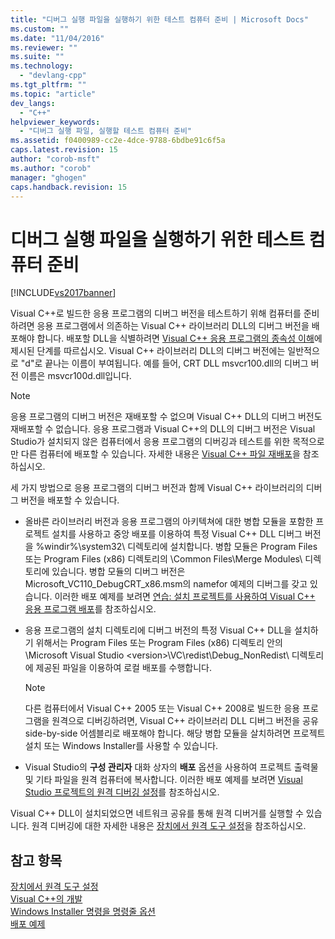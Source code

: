 ```yaml
---
title: "디버그 실행 파일을 실행하기 위한 테스트 컴퓨터 준비 | Microsoft Docs"
ms.custom: ""
ms.date: "11/04/2016"
ms.reviewer: ""
ms.suite: ""
ms.technology: 
  - "devlang-cpp"
ms.tgt_pltfrm: ""
ms.topic: "article"
dev_langs: 
  - "C++"
helpviewer_keywords: 
  - "디버그 실행 파일, 실행할 테스트 컴퓨터 준비"
ms.assetid: f0400989-cc2e-4dce-9788-6bdbe91c6f5a
caps.latest.revision: 15
author: "corob-msft"
ms.author: "corob"
manager: "ghogen"
caps.handback.revision: 15
---
```

# 디버그 실행 파일을 실행하기 위한 테스트 컴퓨터 준비
[!INCLUDE[vs2017banner](../assembler/inline/includes/vs2017banner.md)]

Visual C\+\+로 빌드한 응용 프로그램의 디버그 버전을 테스트하기 위해 컴퓨터를 준비하려면 응용 프로그램에서 의존하는 Visual C\+\+ 라이브러리 DLL의 디버그 버전을 배포해야 합니다.  배포할 DLL을 식별하려면 [Visual C\+\+ 응용 프로그램의 종속성 이해](../ide/understanding-the-dependencies-of-a-visual-cpp-application.md)에 제시된 단계를 따르십시오.  Visual C\+\+ 라이브러리 DLL의 디버그 버전에는 일반적으로 "d"로 끝나는 이름이 부여됩니다. 예를 들어, CRT DLL msvcr100.dll의 디버그 버전 이름은 msvcr100d.dll입니다.  
  
> [!NOTE]
>  응용 프로그램의 디버그 버전은 재배포할 수 없으며 Visual C\+\+ DLL의 디버그 버전도 재배포할 수 없습니다.  응용 프로그램과 Visual C\+\+의 DLL의 디버그 버전은 Visual Studio가 설치되지 않은 컴퓨터에서 응용 프로그램의 디버깅과 테스트를 위한 목적으로만 다른 컴퓨터에 배포할 수 있습니다.  자세한 내용은 [Visual C\+\+ 파일 재배포](../ide/redistributing-visual-cpp-files.md)을 참조하십시오.  
  
 세 가지 방법으로 응용 프로그램의 디버그 버전과 함께 Visual C\+\+ 라이브러리의 디버그 버전을 배포할 수 있습니다.  
  
-   올바른 라이브러리 버전과 응용 프로그램의 아키텍쳐에 대한 병합 모듈을 포함한 프로젝트 설치를 사용하고 중앙 배포를 이용하여 특정 Visual C\+\+ DLL 디버그 버전을 %windir%\\system32\\ 디렉토리에 설치합니다.  병합 모듈은 Program Files 또는 Program Files \(x86\) 디렉토리의 \\Common Files\\Merge Modules\\ 디렉토리에 있습니다.  병합 모듈의 디버그 버전은 Microsoft\_VC110\_DebugCRT\_x86.msm의 namefor 예제의 디버그를 갖고 있습니다.  이러한 배포 예제를 보려면 [연습: 설치 프로젝트를 사용하여 Visual C\+\+ 응용 프로그램 배포](../ide/walkthrough-deploying-a-visual-cpp-application-by-using-a-setup-project.md)를 참조하십시오.  
  
-   응용 프로그램의 설치 디렉토리에 디버그 버전의 특정 Visual C\+\+ DLL을 설치하기 위해서는 Program Files 또는 Program Files \(x86\) 디렉토리 안의 \\Microsoft Visual Studio \<version\>\\VC\\redist\\Debug\_NonRedist\\ 디렉토리에 제공된 파일을 이용하여 로컬 배포를 수행합니다.  
  
    > [!NOTE]
    >  다른 컴퓨터에서 Visual C\+\+ 2005 또는 Visual C\+\+ 2008로 빌드한 응용 프로그램을 원격으로 디버깅하려면, Visual C\+\+ 라이브러리 DLL 디버그 버전을 공유 side\-by\-side 어셈블리로 배포해야 합니다.  해당 병합 모듈을 살치하려면 프로젝트 설치 또는 Windows Installer를 사용할 수 있습니다.  
  
-   Visual Studio의 **구성 관리자** 대화 상자의 **배포** 옵션을 사용하여 프로젝트 출력물 및 기타 파일을 원격 컴퓨터에 복사합니다.  이러한 배포 예제를 보려면 [Visual Studio 프로젝트의 원격 디버깅 설정](../Topic/Set%20Up%20Remote%20Debugging%20for%20a%20Visual%20Studio%20Project.md)를 참조하십시오.  
  
 Visual C\+\+ DLL이 설치되었으면 네트워크 공유를 통해 원격 디버거를 실행할 수 있습니다.  원격 디버깅에 대한 자세한 내용은 [장치에서 원격 도구 설정](../Topic/Set%20Up%20the%20Remote%20Tools%20on%20the%20Device.md)을 참조하십시오.  
  
## 참고 항목  
 [장치에서 원격 도구 설정](../Topic/Set%20Up%20the%20Remote%20Tools%20on%20the%20Device.md)   
 [Visual C\+\+의 개발](../ide/deployment-in-visual-cpp.md)   
 [Windows Installer 명령을 명령줄 옵션](http://msdn.microsoft.com/library/windows/desktop/aa367988.aspx)   
 [배포 예제](../ide/deployment-examples.md)